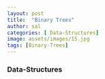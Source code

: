 ```yaml
---
layout: post
title:  "Binary Trees"
author: sal
categories: [ Data-Structures]
image: assets/images/15.jpg
tags: [Binary-Trees]
---
```

### Data-Structures

